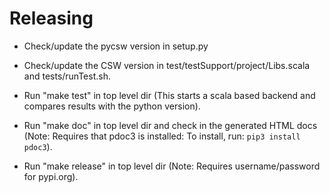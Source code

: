 # Releasing

* Check/update the pycsw version in setup.py

* Check/update the CSW version in test/testSupport/project/Libs.scala and tests/runTest.sh.

* Run "make test" in top level dir
  (This starts a scala based backend and compares results with the python version).
 

* Run "make doc" in top level dir and check in the generated HTML docs
  (Note: Requires that pdoc3 is installed: To install, run: `pip3 install pdoc3`).

* Run "make release" in top level dir
  (Note: Requires username/password for pypi.org).

